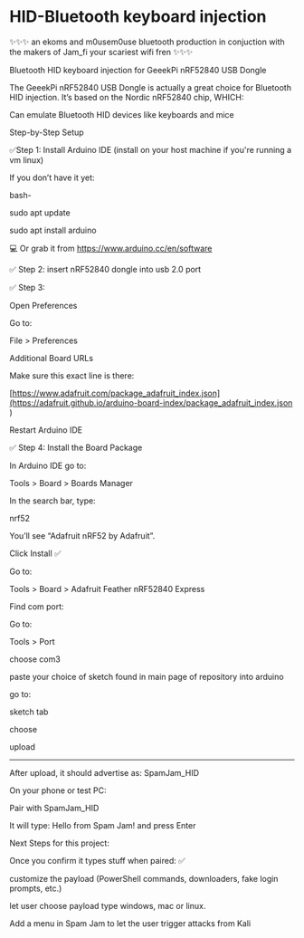 # HID-Bluetooth keyboard injection

✨✨✨ an ekoms and m0usem0use bluetooth production in conjuction with the makers of Jam_fi your scariest wifi fren ✨✨✨

 Bluetooth HID keyboard injection for GeeekPi nRF52840 USB Dongle

The GeeekPi nRF52840 USB Dongle is actually a great choice for Bluetooth HID injection. It’s based on the Nordic nRF52840 chip,
WHICH:

Can emulate Bluetooth HID devices like keyboards and mice

Step-by-Step Setup

✅Step 1: Install Arduino IDE (install on your host machine if you're running a vm linux)

If you don’t have it yet:

bash-

sudo apt update

sudo apt install arduino

💻 Or grab it from https://www.arduino.cc/en/software

✅ Step 2: insert nRF52840 dongle into usb 2.0 port 

✅ Step 3: 

Open Preferences

Go to:

File > Preferences

Additional Board URLs

Make sure this exact line is there:

[https://www.adafruit.com/package_adafruit_index.json](https://adafruit.github.io/arduino-board-index/package_adafruit_index.json
)

Restart Arduino IDE

✅ Step 4: Install the Board Package

In Arduino IDE go to:

Tools > Board > Boards Manager

In the search bar, type:

nrf52

You’ll see “Adafruit nRF52 by Adafruit”.

Click Install ✅

Go to: 

Tools > Board > Adafruit Feather nRF52840 Express

Find com port:

Go to:

Tools > Port

choose com3 

paste your choice of sketch found in main page of repository into arduino 

go to:

sketch tab  

choose 

upload 

-----------------------------------------------

After upload, it should advertise as: SpamJam_HID

On your phone or test PC:

Pair with SpamJam_HID

It will type: Hello from Spam Jam! and press Enter

Next Steps for this project:

Once you confirm it types stuff when paired: ✅

customize the payload (PowerShell commands, downloaders, fake login prompts, etc.)

let user choose payload type windows, mac or linux.

Add a menu in Spam Jam to let the user trigger attacks from Kali 









